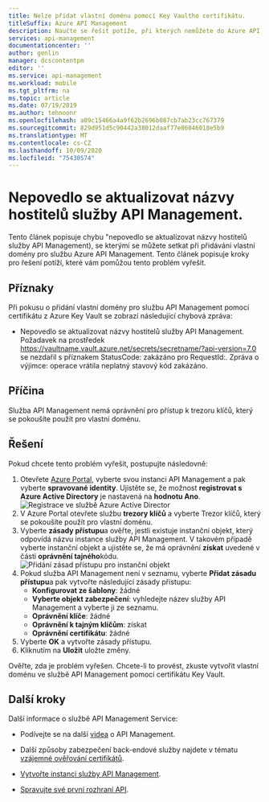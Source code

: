 ```yaml
---
title: Nelze přidat vlastní doménu pomocí Key Vaultho certifikátu.
titleSuffix: Azure API Management
description: Naučte se řešit potíže, při kterých nemůžete do Azure API Management přidat vlastní doménu pomocí certifikátu trezoru klíčů.
services: api-management
documentationcenter: ''
author: genlin
manager: dcscontentpm
editor: ''
ms.service: api-management
ms.workload: mobile
ms.tgt_pltfrm: na
ms.topic: article
ms.date: 07/19/2019
ms.author: tehnoonr
ms.openlocfilehash: a09c15466a4a9f62b2696b087cb7ab23cc767379
ms.sourcegitcommit: 829d951d5c90442a38012daaf77e86046018e5b9
ms.translationtype: MT
ms.contentlocale: cs-CZ
ms.lasthandoff: 10/09/2020
ms.locfileid: "75430574"
---
```

# <a name="failed-to-update-api-management-service-hostnames"></a>Nepovedlo se aktualizovat názvy hostitelů služby API Management.

Tento článek popisuje chybu "nepovedlo se aktualizovat názvy hostitelů služby API Management), se kterými se můžete setkat při přidávání vlastní domény pro službu Azure API Management. Tento článek popisuje kroky pro řešení potíží, které vám pomůžou tento problém vyřešit.

## <a name="symptoms"></a>Příznaky

Při pokusu o přidání vlastní domény pro službu API Management pomocí certifikátu z Azure Key Vault se zobrazí následující chybová zpráva:

- Nepovedlo se aktualizovat názvy hostitelů služby API Management. Požadavek na prostředek https://vaultname.vault.azure.net/secrets/secretname/?api-version=7.0 se nezdařil s příznakem StatusCode: zakázáno pro RequestId:. Zpráva o výjimce: operace vrátila neplatný stavový kód zakázáno.

## <a name="cause"></a>Příčina

Služba API Management nemá oprávnění pro přístup k trezoru klíčů, který se pokoušíte použít pro vlastní doménu.

## <a name="solution"></a>Řešení

Pokud chcete tento problém vyřešit, postupujte následovně:

1. Otevřete [Azure Portal](Https://portal.azure.com), vyberte svou instanci API Management a pak vyberte **spravované identity**. Ujistěte se, že možnost **registrovat s Azure Active Directory** je nastavená na **hodnotu Ano**. 
    ![Registrace ve službě Azure Active Director](./media/api-management-troubleshoot-cannot-add-custom-domain/register-with-aad.png)
1. V Azure Portal otevřete službu **trezory klíčů** a vyberte Trezor klíčů, který se pokoušíte použít pro vlastní doménu.
1. Vyberte **zásady přístupu**a ověřte, jestli existuje instanční objekt, který odpovídá názvu instance služby API Management. V takovém případě vyberte instanční objekt a ujistěte se, že má oprávnění **získat** uvedené v části **oprávnění tajného**kódu.  
    ![Přidání zásad přístupu pro instanční objekt](./media/api-management-troubleshoot-cannot-add-custom-domain/access-policy.png)
1. Pokud služba API Management není v seznamu, vyberte **Přidat zásadu přístupu**a pak vytvořte následující zásady přístupu:
    - **Konfigurovat ze šablony**: žádné
    - **Vyberte objekt zabezpečení**: vyhledejte název služby API Management a vyberte ji ze seznamu.
    - **Oprávnění klíče**: žádné
    - **Oprávnění k tajným klíčům**: získat
    - **Oprávnění certifikátu**: žádné
1. Vyberte **OK** a vytvořte zásady přístupu.
1. Kliknutím na **Uložit** uložte změny.

Ověřte, zda je problém vyřešen. Chcete-li to provést, zkuste vytvořit vlastní doménu ve službě API Management pomocí certifikátu Key Vault.

## <a name="next-steps"></a>Další kroky
Další informace o službě API Management Service:

- Podívejte se na další [videa](https://azure.microsoft.com/documentation/videos/index/?services=api-management) o API Management.
* Další způsoby zabezpečení back-endové služby najdete v tématu [vzájemné ověřování certifikátů](api-management-howto-mutual-certificates.md).

* [Vytvořte instanci služby API Management](get-started-create-service-instance.md).
* [Spravujte své první rozhraní API](import-and-publish.md).